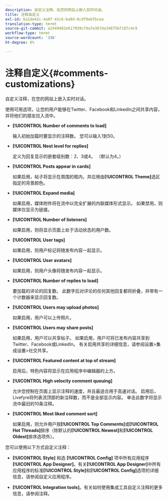 ```yaml
---
description: 自定义注释，在您的网站上嵌入实时对话。
title: 注释自定义
exl-id: 6a1de42c-4a0f-41c6-ba0d-8cdf0ebfbcea
translation-type: tm+mt
source-git-commit: a2449482e617939cfda7e367da34875bf187c4c9
workflow-type: tm+mt
source-wordcount: '336'
ht-degree: 0%

---
```


# 注释自定义{#comments-customizations}

自定义注释，在您的网站上嵌入实时对话。



使用可用选项，让您的用户能够在Twitter、Facebook和LinkedIn之间共享内容，并将他们的朋友拉入流中。

* **[!UICONTROL Number of comments to load]**

   输入初始加载时要显示的注释数。 您可以输入1到50。

* **[!UICONTROL Nest level for replies]**

   定义为回复显示的嵌套级别数：2、3或4。 （默认为4。）

* **[!UICONTROL Posts appear in cards]**

   如果启用，帖子将显示在周围的框内，并应用由&#x200B;**[!UICONTROL Theme]**&#x200B;选区指定的背景颜色。

* **[!UICONTROL Expand media]**

   如果启用，媒体附件将在流中以完全扩展的内联媒体形式显示。 如果禁用，则媒体仅显示为链接。

* **[!UICONTROL Number of listeners]**

   如果启用，则将显示页面上处于活动状态的用户数。

* **[!UICONTROL User tags]**

   如果启用，则用户标记将随发布内容一起显示。

* **[!UICONTROL User avatars]**

   如果启用，则用户头像将随发布内容一起显示。

* **[!UICONTROL Number of replies to load]**

   要加载的评论的回复数。 此数字后对评论的任何其他回复都将折叠，并带有一个计数器来显示回复数。

* **[!UICONTROL Users may upload photos]**

   如果启用，用户可以上传照片。

* **[!UICONTROL Users may share posts]**

   如果启用，用户可以共享帖子。 如果启用，用户可将已发布内容共享到Twitter、Facebook或LinkedIn。 有关启用共享的详细信息，请参阅设置>集成设置>社交共享。

* **[!UICONTROL Featured content at top of stream]**

   启用后，特色内容将显示在应用程序中编辑器的上方。

* **[!UICONTROL High velocity comment queuing]**

   允许您控制在页面上显示注释的速度，并且最适合用于高速对话。 启用后，Livefyre将列表流顶部的新注释数，而不是全部显示内容。 单击此数字将显示流中最旧的10条注释。

* **[!UICONTROL Most liked comment sort]**

   如果启用，则允许用户按&#x200B;**[!UICONTROL Top Comments]**&#x200B;或&#x200B;**[!UICONTROL Hot Threads]**&#x200B;排序（除默认的&#x200B;**[!UICONTROL Newest]**&#x200B;和&#x200B;**[!UICONTROL Oldest]**&#x200B;排序选项外）。

您可以使用以下方式自定义注释：

* **[!UICONTROL Style]** 和选 **[!UICONTROL Config]** 项中所有应用程序 **[!UICONTROL App Designer]**。有关&#x200B;**[!UICONTROL App Designer]**&#x200B;中所有应用程序的标准&#x200B;**[!UICONTROL Style]**&#x200B;和&#x200B;**[!UICONTROL Config]**&#x200B;选项的详细信息，请参阅自定义应用程序。

* **[!UICONTROL Integration tools]**。有关如何使用集成工具自定义注释的更多信息，请参阅注释。
